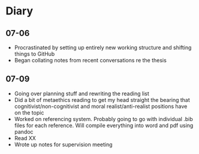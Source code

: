 # Diary

## 07-06
- Procrastinated by setting up entirely new working structure and shifting things to GitHub
- Began collating notes from recent conversations re the thesis

## 07-09
- Going over planning stuff and rewriting the reading list
- Did a bit of metaethics reading to get my head straight the bearing that cognitivist/non-cognitivist and moral realist/anti-realist positions have on the topic
- Worked on referencing system. Probably going to go with individual .bib files for each reference. Will compile everything into word and pdf using pandoc
- Read XX
- Wrote up notes for supervision meeting
